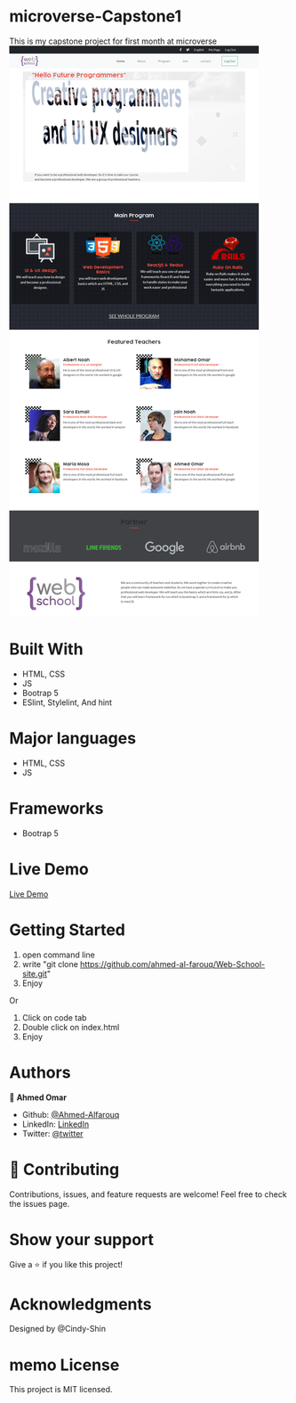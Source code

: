 # microverse-Capstone1
This is my capstone project for first month at microverse
![page-image](./imgs/screenshoot.png)


# Built With
  * HTML, CSS
  * JS
  * Bootrap 5
  * ESlint, Stylelint, And hint
# Major languages
  * HTML, CSS
  * JS
# Frameworks
  * Bootrap 5

# Live Demo
[Live Demo](https://ahmed-al-farouq.github.io/Web-School-site/)

# Getting Started
 1) open command line
 2) write "git clone https://github.com/ahmed-al-farouq/Web-School-site.git"
 3) Enjoy
 
 Or
 1) Click on code tab
 2) Double click on index.html
 3) Enjoy

# Authors
:bearded_person: **Ahmed Omar**
  - Github: [@Ahmed-Alfarouq](https://github.com/ahmed-al-farouq)
  - LinkedIn: [LinkedIn](https://www.linkedin.com/in/ahmed-al-farouq/)
  - Twitter: [@twitter](https://twitter.com/ahmed_al_farouq)

# :handshake: Contributing
Contributions, issues, and feature requests are welcome!
Feel free to check the issues page.

# Show your support
Give a :star: if you like this project!

# Acknowledgments
Designed by @Cindy-Shin
# memo License
This project is MIT licensed.
